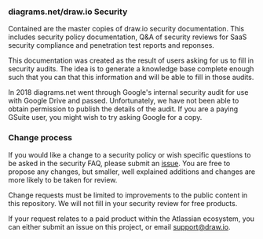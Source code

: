 ### diagrams.net/draw.io Security

Contained are the master copies of draw.io security documentation. This includes security policy documentation, Q&A of security reviews for SaaS security compliance and penetration test reports and reponses.

This documentation was created as the result of users asking for us to fill in security audits. The idea is to generate a knowledge base complete enough such that you can that this information and will be able to fill in those audits.

In 2018 diagrams.net went through Google's internal security audit for use with Google Drive and passed. Unfortunately, we have not been able to obtain permission to publish the details of the audit. If you are a paying GSuite user, you might wish to try asking Google for a copy.

### Change process

If you would like a change to a security policy or wish specific questions to be asked in the security FAQ, please submit an [issue](https://github.com/jgraph/security-privacy-legal/issues). You are free to propose any changes, but smaller, well explained additions and changes are more likely to be taken for review.

Change requests must be limited to improvements to the public content in this repository. We will not fill in your security review for free products.

If your request relates to a paid product within the Atlassian ecosystem, you can either submit an issue on this project, or email support@draw.io.
